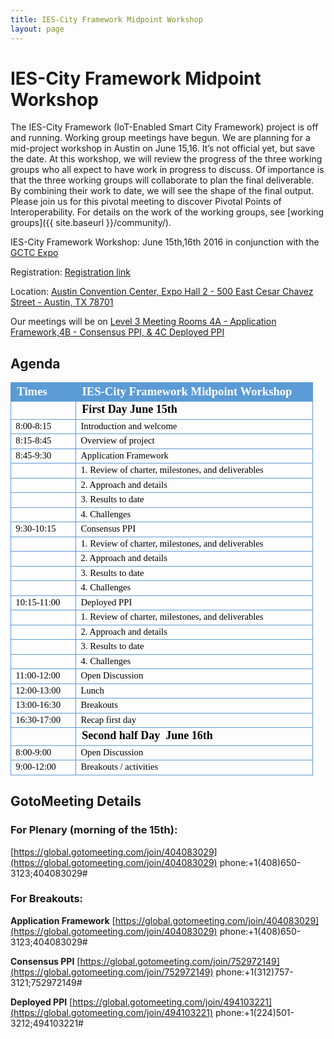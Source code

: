 ```yaml
---
title: IES-City Framework Midpoint Workshop
layout: page
---
```


# IES-City Framework Midpoint Workshop

The IES-City Framework (IoT-Enabled Smart City Framework) project is off and running. Working group meetings have begun. We are planning for a mid-project workshop in Austin on June 15,16. It’s not official yet, but save the date. At this workshop, we will review the progress of the three working groups who all expect to have work in progress to discuss. Of importance is that the three working groups will collaborate to plan the final deliverable. By combining their work to date, we will see the shape of the final output. Please join us for this pivotal meeting to discover Pivotal Points of Interoperability. For details on the work of the working groups, see [working groups]({{ site.baseurl }}/community/).

IES-City Framework Workshop: June 15th,16th 2016 in conjunction with the [GCTC Expo](http://www.gctcexpo.org/index.html) 

Registration: [Registration link](https://appam.certain.com/profile/form/index.cfm?PKformID=0x30667187c)


Location:  [Austin Convention Center, Expo Hall 2 - 500 East Cesar Chavez Street - Austin, TX 78701](http://www.austinconventioncenter.com/directions/directions.htm)

Our meetings will be on [Level 3 Meeting Rooms 4A - Application Framework,4B - Consensus PPI, & 4C Deployed PPI](http://www.austinconventioncenter.com/eventserv/images/Level_3.htm)

## Agenda


<table style="border-collapse: collapse; width: 363pt;" border="0"
cellpadding="0" cellspacing="0" width="483">
<col style="width: 67pt;" width="89"> <col style="width: 296pt;"
width="394"> <tbody>
<tr style="height: 18.75pt;" height="25">
<td class="xl65"
style="border: 0.5pt solid rgb(91, 155, 213); background: rgb(91, 155, 213) none repeat scroll 0%; height: 18.75pt; width: 67pt; font-size: 14pt; color: white; font-weight: 700; text-decoration: none; font-family: Calibri; -moz-background-clip: -moz-initial; -moz-background-origin: -moz-initial; -moz-background-inline-policy: -moz-initial;"
height="25" width="89">Times</td>
<td class="xl66"
style="border: 0.5pt solid rgb(91, 155, 213); background: rgb(91, 155, 213) none repeat scroll 0%; width: 296pt; font-size: 14pt; color: white; font-weight: 700; text-decoration: none; font-family: Calibri; -moz-background-clip: -moz-initial; -moz-background-origin: -moz-initial; -moz-background-inline-policy: -moz-initial;"
width="394">IES-City Framework Midpoint Workshop</td>
</tr>
<tr style="height: 18pt;" height="24">
<td class="xl67"
style="border: 0.5pt solid rgb(91, 155, 213); height: 18pt; font-size: 11pt; color: black; font-weight: 400; text-decoration: none; font-family: Calibri;"
height="24">&nbsp;</td>
<td class="xl68"
style="border: 0.5pt solid rgb(91, 155, 213); font-size: 13.5pt; color: black; font-weight: 700; text-decoration: none; font-family: Calibri;">First
Day June 15th</td>
</tr>
<tr style="height: 15pt;" height="20">
<td class="xl67"
style="border: 0.5pt solid rgb(91, 155, 213); height: 15pt; font-size: 11pt; color: black; font-weight: 400; text-decoration: none; font-family: Calibri;"
height="20">8:00-8:15</td>
<td class="xl69"
style="border: 0.5pt solid rgb(91, 155, 213); font-size: 11pt; color: black; font-weight: 400; text-decoration: none; font-family: Calibri;">Introduction
and welcome</td>
</tr>
<tr style="height: 15pt;" height="20">
<td class="xl67"
style="border: 0.5pt solid rgb(91, 155, 213); height: 15pt; font-size: 11pt; color: black; font-weight: 400; text-decoration: none; font-family: Calibri;"
height="20">8:15-8:45</td>
<td class="xl69"
style="border: 0.5pt solid rgb(91, 155, 213); font-size: 11pt; color: black; font-weight: 400; text-decoration: none; font-family: Calibri;">Overview
of project</td>
</tr>
<tr style="height: 15pt;" height="20">
<td class="xl67"
style="border: 0.5pt solid rgb(91, 155, 213); height: 15pt; font-size: 11pt; color: black; font-weight: 400; text-decoration: none; font-family: Calibri;"
height="20">8:45-9:30</td>
<td class="xl69"
style="border: 0.5pt solid rgb(91, 155, 213); font-size: 11pt; color: black; font-weight: 400; text-decoration: none; font-family: Calibri;">Application
Framework</td>
</tr>
<tr style="height: 15pt;" height="20">
<td class="xl67"
style="border: 0.5pt solid rgb(91, 155, 213); height: 15pt; font-size: 11pt; color: black; font-weight: 400; text-decoration: none; font-family: Calibri;"
height="20">&nbsp;</td>
<td class="xl70"
style="border: 0.5pt solid rgb(91, 155, 213); font-size: 11pt; color: black; font-weight: 400; text-decoration: none; font-family: Calibri;">1.
Review of charter, milestones, and deliverables</td>
</tr>
<tr style="height: 15pt;" height="20">
<td class="xl67"
style="border: 0.5pt solid rgb(91, 155, 213); height: 15pt; font-size: 11pt; color: black; font-weight: 400; text-decoration: none; font-family: Calibri;"
height="20">&nbsp;</td>
<td class="xl70"
style="border: 0.5pt solid rgb(91, 155, 213); font-size: 11pt; color: black; font-weight: 400; text-decoration: none; font-family: Calibri;">2.
Approach and details</td>
</tr>
<tr style="height: 15pt;" height="20">
<td class="xl67"
style="border: 0.5pt solid rgb(91, 155, 213); height: 15pt; font-size: 11pt; color: black; font-weight: 400; text-decoration: none; font-family: Calibri;"
height="20">&nbsp;</td>
<td class="xl70"
style="border: 0.5pt solid rgb(91, 155, 213); font-size: 11pt; color: black; font-weight: 400; text-decoration: none; font-family: Calibri;">3.
Results to date</td>
</tr>
<tr style="height: 15pt;" height="20">
<td class="xl67"
style="border: 0.5pt solid rgb(91, 155, 213); height: 15pt; font-size: 11pt; color: black; font-weight: 400; text-decoration: none; font-family: Calibri;"
height="20">&nbsp;</td>
<td class="xl70"
style="border: 0.5pt solid rgb(91, 155, 213); font-size: 11pt; color: black; font-weight: 400; text-decoration: none; font-family: Calibri;">4.
Challenges</td>
</tr>
<tr style="height: 15pt;" height="20">
<td class="xl67"
style="border: 0.5pt solid rgb(91, 155, 213); height: 15pt; font-size: 11pt; color: black; font-weight: 400; text-decoration: none; font-family: Calibri;"
height="20">9:30-10:15</td>
<td class="xl69"
style="border: 0.5pt solid rgb(91, 155, 213); font-size: 11pt; color: black; font-weight: 400; text-decoration: none; font-family: Calibri;">Consensus
PPI</td>
</tr>
<tr style="height: 15pt;" height="20">
<td class="xl67"
style="border: 0.5pt solid rgb(91, 155, 213); height: 15pt; font-size: 11pt; color: black; font-weight: 400; text-decoration: none; font-family: Calibri;"
height="20">&nbsp;</td>
<td class="xl70"
style="border: 0.5pt solid rgb(91, 155, 213); font-size: 11pt; color: black; font-weight: 400; text-decoration: none; font-family: Calibri;">1.
Review of charter, milestones, and deliverables</td>
</tr>
<tr style="height: 15pt;" height="20">
<td class="xl67"
style="border: 0.5pt solid rgb(91, 155, 213); height: 15pt; font-size: 11pt; color: black; font-weight: 400; text-decoration: none; font-family: Calibri;"
height="20">&nbsp;</td>
<td class="xl70"
style="border: 0.5pt solid rgb(91, 155, 213); font-size: 11pt; color: black; font-weight: 400; text-decoration: none; font-family: Calibri;">2.
Approach and details</td>
</tr>
<tr style="height: 15pt;" height="20">
<td class="xl67"
style="border: 0.5pt solid rgb(91, 155, 213); height: 15pt; font-size: 11pt; color: black; font-weight: 400; text-decoration: none; font-family: Calibri;"
height="20">&nbsp;</td>
<td class="xl70"
style="border: 0.5pt solid rgb(91, 155, 213); font-size: 11pt; color: black; font-weight: 400; text-decoration: none; font-family: Calibri;">3.
Results to date</td>
</tr>
<tr style="height: 15pt;" height="20">
<td class="xl67"
style="border: 0.5pt solid rgb(91, 155, 213); height: 15pt; font-size: 11pt; color: black; font-weight: 400; text-decoration: none; font-family: Calibri;"
height="20">&nbsp;</td>
<td class="xl70"
style="border: 0.5pt solid rgb(91, 155, 213); font-size: 11pt; color: black; font-weight: 400; text-decoration: none; font-family: Calibri;">4.
Challenges</td>
</tr>
<tr style="height: 15pt;" height="20">
<td class="xl67"
style="border: 0.5pt solid rgb(91, 155, 213); height: 15pt; font-size: 11pt; color: black; font-weight: 400; text-decoration: none; font-family: Calibri;"
height="20">10:15-11:00</td>
<td class="xl69"
style="border: 0.5pt solid rgb(91, 155, 213); font-size: 11pt; color: black; font-weight: 400; text-decoration: none; font-family: Calibri;">Deployed
PPI</td>
</tr>
<tr style="height: 15pt;" height="20">
<td class="xl67"
style="border: 0.5pt solid rgb(91, 155, 213); height: 15pt; font-size: 11pt; color: black; font-weight: 400; text-decoration: none; font-family: Calibri;"
height="20">&nbsp;</td>
<td class="xl70"
style="border: 0.5pt solid rgb(91, 155, 213); font-size: 11pt; color: black; font-weight: 400; text-decoration: none; font-family: Calibri;">1.
Review of charter, milestones, and deliverables</td>
</tr>
<tr style="height: 15pt;" height="20">
<td class="xl67"
style="border: 0.5pt solid rgb(91, 155, 213); height: 15pt; font-size: 11pt; color: black; font-weight: 400; text-decoration: none; font-family: Calibri;"
height="20">&nbsp;</td>
<td class="xl70"
style="border: 0.5pt solid rgb(91, 155, 213); font-size: 11pt; color: black; font-weight: 400; text-decoration: none; font-family: Calibri;">2.
Approach and details</td>
</tr>
<tr style="height: 15pt;" height="20">
<td class="xl67"
style="border: 0.5pt solid rgb(91, 155, 213); height: 15pt; font-size: 11pt; color: black; font-weight: 400; text-decoration: none; font-family: Calibri;"
height="20">&nbsp;</td>
<td class="xl70"
style="border: 0.5pt solid rgb(91, 155, 213); font-size: 11pt; color: black; font-weight: 400; text-decoration: none; font-family: Calibri;">3.
Results to date</td>
</tr>
<tr style="height: 15pt;" height="20">
<td class="xl67"
style="border: 0.5pt solid rgb(91, 155, 213); height: 15pt; font-size: 11pt; color: black; font-weight: 400; text-decoration: none; font-family: Calibri;"
height="20">&nbsp;</td>
<td class="xl70"
style="border: 0.5pt solid rgb(91, 155, 213); font-size: 11pt; color: black; font-weight: 400; text-decoration: none; font-family: Calibri;">4.
Challenges</td>
</tr>
<tr style="height: 15pt;" height="20">
<td class="xl67"
style="border: 0.5pt solid rgb(91, 155, 213); height: 15pt; font-size: 11pt; color: black; font-weight: 400; text-decoration: none; font-family: Calibri;"
height="20">11:00-12:00</td>
<td class="xl69"
style="border: 0.5pt solid rgb(91, 155, 213); font-size: 11pt; color: black; font-weight: 400; text-decoration: none; font-family: Calibri;">Open
Discussion</td>
</tr>
<tr style="height: 15pt;" height="20">
<td class="xl67"
style="border: 0.5pt solid rgb(91, 155, 213); height: 15pt; font-size: 11pt; color: black; font-weight: 400; text-decoration: none; font-family: Calibri;"
height="20">12:00-13:00</td>
<td class="xl69"
style="border: 0.5pt solid rgb(91, 155, 213); font-size: 11pt; color: black; font-weight: 400; text-decoration: none; font-family: Calibri;">Lunch</td>
</tr>
<tr style="height: 15pt;" height="20">
<td class="xl67"
style="border: 0.5pt solid rgb(91, 155, 213); height: 15pt; font-size: 11pt; color: black; font-weight: 400; text-decoration: none; font-family: Calibri;"
height="20">13:00-16:30</td>
<td class="xl69"
style="border: 0.5pt solid rgb(91, 155, 213); font-size: 11pt; color: black; font-weight: 400; text-decoration: none; font-family: Calibri;">Breakouts</td>
</tr>
<tr style="height: 15pt;" height="20">
<td class="xl67"
style="border: 0.5pt solid rgb(91, 155, 213); height: 15pt; font-size: 11pt; color: black; font-weight: 400; text-decoration: none; font-family: Calibri;"
height="20">16:30-17:00</td>
<td class="xl69"
style="border: 0.5pt solid rgb(91, 155, 213); font-size: 11pt; color: black; font-weight: 400; text-decoration: none; font-family: Calibri;">Recap
first day</td>
</tr>
<tr style="height: 18pt;" height="24">
<td class="xl67"
style="border: 0.5pt solid rgb(91, 155, 213); height: 18pt; font-size: 11pt; color: black; font-weight: 400; text-decoration: none; font-family: Calibri;"
height="24">&nbsp;</td>
<td class="xl68"
style="border: 0.5pt solid rgb(91, 155, 213); font-size: 13.5pt; color: black; font-weight: 700; text-decoration: none; font-family: Calibri;">Second
half Day<span style="">&nbsp; </span>June 16th</td>
</tr>
<tr style="height: 15pt;" height="20">
<td class="xl67"
style="border: 0.5pt solid rgb(91, 155, 213); height: 15pt; font-size: 11pt; color: black; font-weight: 400; text-decoration: none; font-family: Calibri;"
height="20">8:00-9:00</td>
<td class="xl69"
style="border: 0.5pt solid rgb(91, 155, 213); font-size: 11pt; color: black; font-weight: 400; text-decoration: none; font-family: Calibri;">Open
Discussion</td>
</tr>
<tr style="height: 15pt;" height="20">
<td class="xl71"
style="border: 0.5pt solid rgb(91, 155, 213); height: 15pt; font-size: 11pt; color: black; font-weight: 400; text-decoration: none; font-family: Calibri;"
height="20">9:00-12:00</td>
<td class="xl72"
style="border: 0.5pt solid rgb(91, 155, 213); font-size: 11pt; color: black; font-weight: 400; text-decoration: none; font-family: Calibri;">Breakouts
/ activities</td>
</tr>
</tbody>
</table>

## GotoMeeting Details

### For Plenary (morning of the 15th):
[https://global.gotomeeting.com/join/404083029](https://global.gotomeeting.com/join/404083029) phone:+1(408)650-3123;404083029#

### For Breakouts:
**Application Framework** [https://global.gotomeeting.com/join/404083029](https://global.gotomeeting.com/join/404083029) phone:+1(408)650-3123;404083029#

**Consensus PPI** [https://global.gotomeeting.com/join/752972149](https://global.gotomeeting.com/join/752972149) phone:+1(312)757-3121;752972149#

**Deployed PPI** [https://global.gotomeeting.com/join/494103221](https://global.gotomeeting.com/join/494103221) phone:+1(224)501-3212;494103221#
